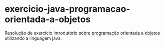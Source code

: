 # exercicio-java-programacao-orientada-a-objetos
Resolução de exercício introdutório sobre programação orientada a objetos utilizando a linguagem java.

